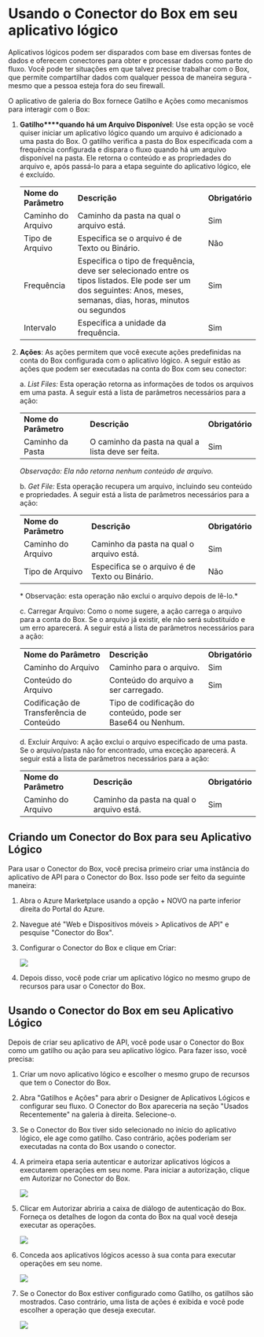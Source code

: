 ﻿<properties 
   pageTitle="Usando o Conector do Box em seu aplicativo lógico" 
   description="Usando o Conector do Box em seu aplicativo lógico" 
   services="app-service\logic" 
   documentationCenter=".net,nodejs,java" 
   authors="rajeshramabathiran" 
   manager="dwrede" 
   editor=""/>

<tags
   ms.service="app-service-logic"
   ms.devlang="multiple"
   ms.topic="article"
   ms.tgt_pltfrm="na"
   ms.workload="integration" 
   ms.date="03/20/2015"
   ms.author="vagarw"/>

# **Usando o Conector do Box em seu aplicativo lógico**

 

Aplicativos lógicos podem ser disparados com base em diversas fontes de dados e oferecem conectores para obter e processar dados como parte do fluxo.  Você pode ter situações em que talvez precise trabalhar com o Box, que permite compartilhar dados com qualquer pessoa de maneira segura - mesmo que a pessoa esteja fora do seu firewall.

 

O aplicativo de galeria do Box fornece Gatilho e Ações como mecanismos para interagir com o Box:

 

1. **Gatilho****quando há um Arquivo Disponível**:  Use esta opção se você quiser iniciar um aplicativo lógico quando um arquivo é adicionado a uma pasta do Box.  O gatilho verifica a pasta do Box especificada com a frequência configurada e dispara o fluxo quando há um arquivo disponível na pasta.  Ele retorna o conteúdo e as propriedades do arquivo e, após passá-lo para a etapa seguinte do aplicativo lógico, ele é excluído.


	<table>
	  <tr>
	    <td><b>Nome do Parâmetro</b></td>
	    <td><b>Descrição</b></td>
	    <td><b>Obrigatório</b></td>
	  </tr>
	  <tr>
	    <td>Caminho do Arquivo</td>
	    <td>Caminho da pasta na qual o arquivo está.</td>
	    <td>Sim</td>
	  </tr>
	  <tr>
	    <td>Tipo de Arquivo</td>
	    <td>Especifica se o arquivo é de Texto ou Binário.</td>
	    <td>Não</td>
	  </tr>
	  <tr>
	    <td>Frequência</td>
	    <td>Especifica o tipo de frequência, deve ser selecionado entre os tipos listados.  Ele pode ser um dos seguintes:  Anos, meses, semanas, dias, horas, minutos ou segundos</td>
	    <td>Sim</td>
	  </tr>
	  <tr>
	    <td>Intervalo</td>
	    <td>Especifica a unidade da frequência.</td>
	    <td>Sim</td>
	  </tr>
	</table>


 

2. **Ações**:  As ações permitem que você execute ações predefinidas na conta do Box configurada com o aplicativo lógico.  A seguir estão as ações que podem ser executadas na conta do Box com seu conector:

	a. *List Files:* Esta operação retorna as informações de todos os arquivos em uma pasta.  A seguir está a lista de parâmetros necessários para a ação:

	<table>
	  <tr>
	    <td><b>Nome do Parâmetro</b></td>
	    <td><b>Descrição</b></td>
	    <td><b>Obrigatório</b></td>
	  </tr>
	  <tr>
	    <td>Caminho da Pasta</td>
	    <td>O caminho da pasta na qual a lista deve ser feita.</td>
	    <td>Sim</td>
	  </tr>
	</table>

	*Observação:  Ela não retorna nenhum conteúdo de arquivo.*

 

    b. *Get File:* Esta operação recupera um arquivo, incluindo seu conteúdo e propriedades.  A seguir está a lista de parâmetros necessários para a ação:

	<table>
	  <tr>
	    <td><b>Nome do Parâmetro</b></td>
	    <td><b>Descrição</b></td>
	    <td><b>Obrigatório</b></td>
	  </tr>
	  <tr>
	    <td>Caminho do Arquivo</td>
	    <td>Caminho da pasta na qual o arquivo está.</td>
	    <td>Sim</td>
	  </tr>
	  <tr>
	    <td>Tipo de Arquivo</td>
	    <td>Especifica se o arquivo é de Texto ou Binário.</td>
	    <td>Não</td>
	  </tr>
	</table>
	* Observação: esta operação não exclui o arquivo depois de lê-lo.*

 

    c. Carregar Arquivo:  Como o nome sugere, a ação carrega o arquivo para a conta do Box.  Se o arquivo já existir, ele não será substituído e um erro aparecerá.  A seguir está a lista de parâmetros necessários para a ação:

	<table>
	  <tr>
	    <td><b>Nome do Parâmetro</b></td>
	    <td><b>Descrição</b></td>
	    <td><b>Obrigatório</b></td>
	  </tr>
	  <tr>
	    <td>Caminho do Arquivo</td>
	    <td>Caminho para o arquivo.</td>
	    <td>Sim</td>
	  </tr>
	  <tr>
	    <td>Conteúdo do Arquivo</td>
	    <td>Conteúdo do arquivo a ser carregado.</td>
	    <td>Sim</td>
	  </tr>
	  <tr>
	    <td>Codificação de Transferência de Conteúdo</td>
	    <td>Tipo de codificação do conteúdo, pode ser Base64 ou Nenhum.</td>
	    <td> </td>
	  </tr>
	</table>


    d. Excluir Arquivo:  A ação exclui o arquivo especificado de uma pasta.  Se o arquivo/pasta não for encontrado, uma exceção aparecerá.  A seguir está a lista de parâmetros necessários para a ação:

 	<table>
	  <tr>
	    <td><b>Nome do Parâmetro</b></td>
	    <td><b>Descrição</b></td>
	    <td><b>Obrigatório</b></td>
	  </tr>
	  <tr>
	    <td>Caminho do Arquivo</td>
	    <td>Caminho da pasta na qual o arquivo está.</td>
	    <td>Sim</td>
	  </tr>
	</table>


 

## **Criando um Conector do Box para seu Aplicativo Lógico** ##

Para usar o Conector do Box, você precisa primeiro criar uma instância do aplicativo de API para o Conector do Box.  Isso pode ser feito da seguinte maneira:

1. Abra o Azure Marketplace usando a opção + NOVO na parte inferior direita do Portal do Azure.

2. Navegue até "Web e Dispositivos móveis > Aplicativos de API" e pesquise "Conector do Box".

3. Configurar o Conector do Box e clique em  Criar:

	![][1]

4. Depois disso, você pode criar um aplicativo lógico no mesmo grupo de recursos para usar o Conector do Box.


## **Usando o Conector do Box em seu Aplicativo Lógico** ##

Depois de criar seu aplicativo de API, você pode usar o Conector do Box como um gatilho ou ação para seu aplicativo lógico.  Para fazer isso, você precisa:


1. Criar um novo aplicativo lógico e escolher o mesmo grupo de recursos que tem o Conector do Box.

2. Abra "Gatilhos e Ações" para abrir o Designer de Aplicativos Lógicos e configurar seu fluxo.  O Conector do Box apareceria na seção "Usados Recentemente" na galeria à direita.  Selecione-o.

3. Se o Conector do Box tiver sido selecionado no início do aplicativo lógico, ele age como gatilho. Caso contrário, ações poderiam ser executadas na conta do Box usando o conector.

4. A primeira etapa seria autenticar e autorizar aplicativos lógicos a executarem operações em seu nome.  Para iniciar a autorização, clique em Autorizar no Conector do Box.

	![][2]

5. Clicar em Autorizar abriria a caixa de diálogo de autenticação do Box.  Forneça os detalhes de logon da conta do Box na qual você deseja executar as operações.

	![][3]

6. Conceda aos aplicativos lógicos acesso à sua conta para executar operações em seu nome. 

	![][4]

7. Se o Conector do Box estiver configurado como Gatilho, os gatilhos são mostrados. Caso contrário, uma lista de ações é exibida e você pode escolher a operação que deseja executar.  

	![][5]


<!--Image references-->
[1]: ./media/app-service-logic-connector-box/image_0.jpg
[2]: ./media/app-service-logic-connector-box/image_1.jpg
[3]: ./media/app-service-logic-connector-box/image_2.jpg
[4]: ./media/app-service-logic-connector-box/image_3.jpg
[5]: ./media/app-service-logic-connector-box/image_4.jpg


<!--HONumber=49-->